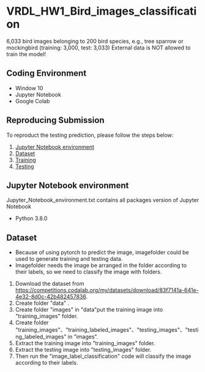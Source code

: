 # VRDL_HW1_Bird_images_classification
6,033 bird images belonging to 200 bird species, e.g., tree sparrow or mockingbird (training: 3,000, test: 3,033)
External data is NOT allowed to train the model!

## Coding Environment
- Window 10
- Jupyter Notebook
- Google Colab

## Reproducing Submission
To reproduct the testing prediction, please follow the steps below:
1. [Jupyter Notebook environment](installation)
2. [Dataset](#dataset)
3. [Training](#training)
4. [Testing](#testing)

## Jupyter Notebook environment
Jupyter_Notebook_environment.txt contains all packages version of Jupyter Notebook
- Python 3.8.0

## Dataset
- Because of using pytorch to predict the image, imagefolder could be used to generate training and testing data.
- Imagefolder needs the image be arranged in the folder according to their labels, so we need to classify the image with folders.
1. Download the dataset from https://competitions.codalab.org/my/datasets/download/83f7141a-641e-4e32-8d0c-42b482457836.
2. Create folder "data" .
3. Create folder "images" in "data"put the training image into "training_images" folder.
4. Create folder "training_images"、"training_labeled_images"、"testing_images"、"testing_labeled_images" in "images".
5. Extract the training image into "training_images" folder.
6. Extract the testing image into "testing_images" folder.
7. Then run the "image_label_classification" code will classify the image according to their labels.
